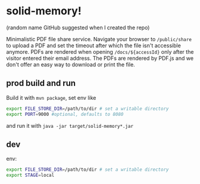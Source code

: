 # solid-memory!  
(random name GitHub suggested when I created the repo)

Minimalistic PDF file share service. Navigate your browser to `/public/share` to upload a PDF and set the timeout after which the file isn't accessible anymore. PDFs are rendered when opening `/docs/${accessId}` only after the visitor entered their email address. The PDFs are rendered by PDF.js and we don't offer an easy way to download or print the file.

## prod build and run
Build it with `mvn package`, set env like 
```bash
export FILE_STORE_DIR=/path/to/dir # set a writable directory
export PORT=9000 #optional, defaults to 8080
```
and run it with `java -jar target/solid-memory*.jar`

## dev
env:
```bash
export FILE_STORE_DIR=/path/to/dir # set a writable directory
export STAGE=local
```
